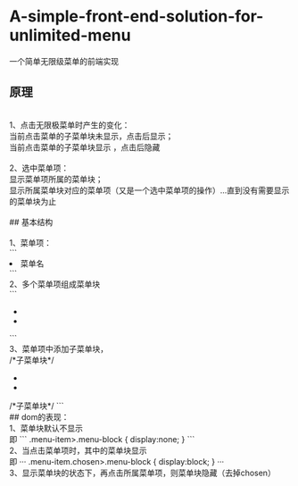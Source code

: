 # A-simple-front-end-solution-for-unlimited-menu
一个简单无限级菜单的前端实现 


## 原理
<br>
1、点击无限极菜单时产生的变化：<br>
当前点击菜单的子菜单块未显示，点击后显示；<br>
当前点击菜单的子菜单块显示 ，点击后隐藏<br>
<br>
2、选中菜单项：<br>
显示菜单项所属的菜单块；<br>
显示所属菜单块对应的菜单项（又是一个选中菜单项的操作）...直到没有需要显示的菜单块为止<br>
<br>
## 基本结构
<br><br>
1、菜单项：<br>
``` 
<li class='menu-item'>
<a>菜单名</a>
</li>
``` 
<br>
2、多个菜单项组成菜单块<br>
``` 
<ul class='menu-block'>
 <li  class='menu-item'><a/></li>
 <li  class='menu-item'><a/></li>
</ul>
``` 
<br>
3、菜单项中添加子菜单块，<br
``` 
<li class='menu-item'>
<a/>
/*子菜单块*/
<ul class='menu-block'>
 <li  class='menu-item'/><a/>
 <li  class='menu-item'/><a/>
</ul>
/*子菜单块*/
</li>
``` 
<br>
## dom的表现：
<br>
1、菜单块默认不显示<br>
即
``` 
.menu-item>.menu-block
{
display:none;
}
``` 
<br>
2、当点击菜单项时，其中的菜单块显示<br>
即 
···
.menu-item.chosen>.menu-block
{
display:block;
}
···
<br>
3、显示菜单块的状态下，再点击所属菜单项，则菜单块隐藏（去掉chosen）


 
